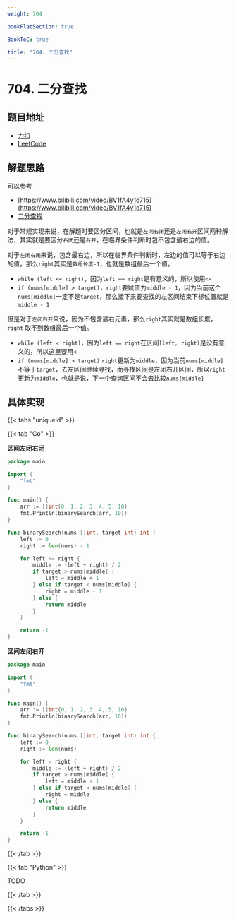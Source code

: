 ```yaml
---
weight: 704

bookFlatSection: true

BookToC: true

title: "704. 二分查找"
---
```


# 704. 二分查找

## 题目地址

+ [力扣](https://leetcode.cn/problems/binary-search/)
+ [LeetCode](https://leetcode.com/problems/binary-search/)

## 解题思路

可以参考

+ [https://www.bilibili.com/video/BV1fA4y1o715](https://www.bilibili.com/video/BV1fA4y1o715)
+ [二分查找](https://programmercarl.com/0704.%E4%BA%8C%E5%88%86%E6%9F%A5%E6%89%BE.html#_704-%E4%BA%8C%E5%88%86%E6%9F%A5%E6%89%BE)

对于常规实现来说，在解题时要区分区间，也就是`左闭右闭`还是`左闭右开`区间两种解法，其实就是要区分`右闭`还是`右开`，在临界条件判断时包不包含最右边的值。

对于`左闭右闭`来说，包含最右边，所以在临界条件判断时，左边的值可以等于右边的值，那么`right`其实是`数组长度-1`，也就是数组最后一个值。

+ `while (left <= right)`，因为`left == right`是有意义的，所以使用`<=`
+ `if (nums[middle] > target)`，`right`要赋值为`middle - 1`，因为当前这个`nums[middle]`一定不是`target`，那么接下来要查找的左区间结束下标位置就是`middle - 1`

但是对于`左闭右开`来说，因为不包含最右元素，那么`right`其实就是数组长度，`right` 取不到数组最后一个值。

+ `while (left < right)`，因为`left == right`在区间`[left, right)`是没有意义的，所以这里要用`<`
+ `if (nums[middle] > target)` `right`更新为`middle`，因为当前`nums[middle]`不等于`target`，去左区间继续寻找，而寻找区间是左闭右开区间，所以`right`更新为`middle`，也就是说，下一个查询区间不会去比较`nums[middle]`

## 具体实现

{{< tabs "uniqueid" >}}

{{< tab "Go" >}}

**区间左闭右闭**

```go
package main

import (
	"fmt"
)

func main() {
	arr := []int{0, 1, 2, 3, 4, 5, 10}
	fmt.Println(binarySearch(arr, 10))
}

func binarySearch(nums []int, target int) int {
	left := 0
	right := len(nums) - 1

	for left <= right {
		middle := (left + right) / 2
		if target > nums[middle] {
			left = middle + 1
		} else if target < nums[middle] {
			right = middle - 1
		} else {
			return middle
		}
	}

	return -1
}

```

**区间左闭右开**

```go
package main

import (
	"fmt"
)

func main() {
	arr := []int{0, 1, 2, 3, 4, 5, 10}
	fmt.Println(binarySearch(arr, 10))
}

func binarySearch(nums []int, target int) int {
	left := 0
	right := len(nums)

	for left < right {
		middle := (left + right) / 2
		if target > nums[middle] {
			left = middle + 1
		} else if target < nums[middle] {
			right = middle
		} else {
			return middle
		}
	}

	return -1
}

```

{{< /tab >}}

{{< tab "Python" >}}

TODO

{{< /tab >}}

{{< /tabs >}}

